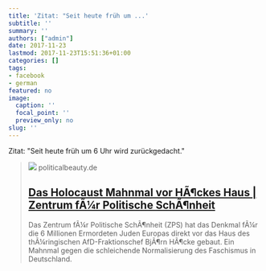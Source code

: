 ```yaml
---
title: 'Zitat: "Seit heute früh um ...'
subtitle: ''
summary: ''
authors: ["admin"]
date: 2017-11-23
lastmod: 2017-11-23T15:51:36+01:00
categories: []
tags:
- facebook
- german
featured: no
image:
  caption: ''
  focal_point: ''
  preview_only: no
slug: ''
---
```

Zitat: "Seit heute früh um 6 Uhr wird zurückgedacht."
> [![](assets/images/holocaust-mahnmal-bornhagen-meta.jpg)](https://deine-stele.de/)
> politicalbeauty.de
> ## [Das Holocaust Mahnmal vor HÃ¶ckes Haus | Zentrum fÃ¼r Politische SchÃ¶nheit](https://deine-stele.de/)
>
>Das Zentrum fÃ¼r Politische SchÃ¶nheit (ZPS) hat das Denkmal fÃ¼r die 6 Millionen Ermordeten Juden Europas direkt vor das Haus des thÃ¼ringischen AfD-Fraktionschef BjÃ¶rn HÃ¶cke gebaut. Ein Mahnmal gegen die schleichende Normalisierung des Faschismus in Deutschland.



